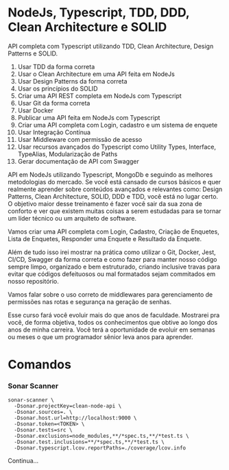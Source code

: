 # NodeJs, Typescript, TDD, DDD, Clean Architecture e SOLID

API completa com Typescript utilizando TDD, Clean Architecture, Design Patterns e SOLID.

1. Usar TDD da forma correta
2. Usar o Clean Architecture em uma API feita em NodeJs
3. Usar Design Patterns da forma correta
4. Usar os princípios do SOLID
5. Criar uma API REST completa em NodeJs com Typescript
6. Usar Git da forma correta
7. Usar Docker
8. Publicar uma API feita em NodeJs com Typescript
9. Criar uma API completa com Login, cadastro e um sistema de enquete
10. Usar Integração Contínua
11. Usar Middleware com permissão de acesso
12. Usar recursos avançados do Typescript como Utility Types, Interface, TypeAlias, Modularização de Paths
13. Gerar documentação de API com Swagger

API em NodeJs utilizando Typescript, MongoDb e seguindo as melhores metodologias do mercado. Se você está cansado de cursos básicos e quer realmente aprender sobre conteúdos avançados e relevantes como: Design Patterns, Clean Architecture, SOLID, DDD e TDD, você está no lugar certo. O objetivo maior desse treinamento é fazer você sair da sua zona de conforto e ver que existem muitas coisas a serem estudadas para se tornar um líder técnico ou um arquiteto de software.

Vamos criar uma API completa com Login, Cadastro, Criação de Enquetes, Lista de Enquetes, Responder uma Enquete e Resultado da Enquete.

Além de tudo isso irei mostrar na prática como utilizar o Git, Docker, Jest, CI/CD, Swagger da forma correta e como fazer para manter nosso código sempre limpo, organizado e bem estruturado, criando inclusive travas para evitar que códigos defeituosos ou mal formatados sejam commitados em nosso repositório.

Vamos falar sobre o uso correto de middlewares para gerenciamento de permissões nas rotas e segurança na geração de senhas.

Esse curso fará você evoluir mais do que anos de faculdade. Mostrarei pra você, de forma objetiva, todos os conhecimentos que obtive ao longo dos anos de minha carreira. Você terá a oportunidade de evoluir em semanas ou meses o que um programador sênior leva anos para aprender.

# Comandos

### Sonar Scanner

```
sonar-scanner \
  -Dsonar.projectKey=clean-node-api \
  -Dsonar.sources=. \
  -Dsonar.host.url=http://localhost:9000 \
  -Dsonar.token=<TOKEN> \
  -Dsonar.tests=src \
  -Dsonar.exclusions=node_modules,**/*spec.ts,**/*test.ts \
  -Dsonar.test.inclusions=**/*spec.ts,**/*test.ts \
  -Dsonar.typescript.lcov.reportPaths=./coverage/lcov.info

```

Continua...

